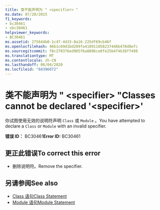 ```yaml
---
title: 类不能声明为 " <specifier> "
ms.date: 07/20/2015
f1_keywords:
- bc30461
- vbc30461
helpviewer_keywords:
- BC30461
ms.assetid: 275644b0-1c47-4433-8a16-225df69cb46f
ms.openlocfilehash: 46b1c69d1bd289fa418911858237446b478d8efc
ms.sourcegitcommit: f8c270376ed905f6a8896ce0fe25b4f4b38ff498
ms.translationtype: MT
ms.contentlocale: zh-CN
ms.lasthandoff: 06/04/2020
ms.locfileid: "84396072"
---
```

# <a name="classes-cannot-be-declared-specifier"></a><span data-ttu-id="2b015-102">类不能声明为 " \<specifier> "</span><span class="sxs-lookup"><span data-stu-id="2b015-102">Classes cannot be declared '\<specifier>'</span></span>
<span data-ttu-id="2b015-103">你试图使用无效的说明符声明 `Class` 或 `Module` 。</span><span class="sxs-lookup"><span data-stu-id="2b015-103">You have attempted to declare a `Class` or `Module` with an invalid specifier.</span></span>  
  
 <span data-ttu-id="2b015-104">**错误 ID：** BC30461</span><span class="sxs-lookup"><span data-stu-id="2b015-104">**Error ID:** BC30461</span></span>  
  
## <a name="to-correct-this-error"></a><span data-ttu-id="2b015-105">更正此错误</span><span class="sxs-lookup"><span data-stu-id="2b015-105">To correct this error</span></span>  
  
- <span data-ttu-id="2b015-106">删除说明符。</span><span class="sxs-lookup"><span data-stu-id="2b015-106">Remove the specifier.</span></span>  
  
## <a name="see-also"></a><span data-ttu-id="2b015-107">另请参阅</span><span class="sxs-lookup"><span data-stu-id="2b015-107">See also</span></span>

- [<span data-ttu-id="2b015-108">Class 语句</span><span class="sxs-lookup"><span data-stu-id="2b015-108">Class Statement</span></span>](../language-reference/statements/class-statement.md)
- [<span data-ttu-id="2b015-109">Module 语句</span><span class="sxs-lookup"><span data-stu-id="2b015-109">Module Statement</span></span>](../language-reference/statements/module-statement.md)
